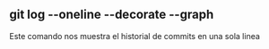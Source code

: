 ## git log --oneline --decorate --graph
Este comando nos muestra el historial de commits en una sola linea